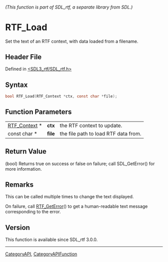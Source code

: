 ###### (This function is part of SDL_rtf, a separate library from SDL.)
# RTF_Load

Set the text of an RTF context, with data loaded from a filename.

## Header File

Defined in [<SDL3_rtf/SDL_rtf.h>](https://github.com/libsdl-org/SDL_rtf/blob/main/include/SDL3_rtf/SDL_rtf.h)

## Syntax

```c
bool RTF_Load(RTF_Context *ctx, const char *file);
```

## Function Parameters

|                              |          |                                      |
| ---------------------------- | -------- | ------------------------------------ |
| [RTF_Context](RTF_Context) * | **ctx**  | the RTF context to update.           |
| const char *                 | **file** | the file path to load RTF data from. |

## Return Value

(bool) Returns true on success or false on failure; call SDL_GetError() for
more information.

## Remarks

This can be called multiple times to change the text displayed.

On failure, call [RTF_GetError](RTF_GetError)() to get a human-readable
text message corresponding to the error.

## Version

This function is available since SDL_rtf 3.0.0.

----
[CategoryAPI](CategoryAPI), [CategoryAPIFunction](CategoryAPIFunction)

